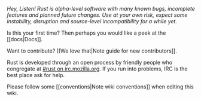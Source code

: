 *Hey, Listen! Rust is alpha-level software with many known bugs, incomplete features and planned future changes. Use at your own risk, expect some instability, disruption and source-level incompatibility for a while yet.*

Is this your first time? Then perhaps you would like a peek at the [[docs|Docs]].

Want to contribute? [[We love that|Note guide for new contributors]].

Rust is developed through an open process by friendly people who congregate at [#rust on irc.mozilla.org][pound-rust]. If you run into problems, IRC is the best place ask for help.

Please follow some [[conventions|Note wiki conventions]] when editing this wiki.

[pound-rust]: http://chat.mibbit.com/?server=irc.mozilla.org&channel=%23rust